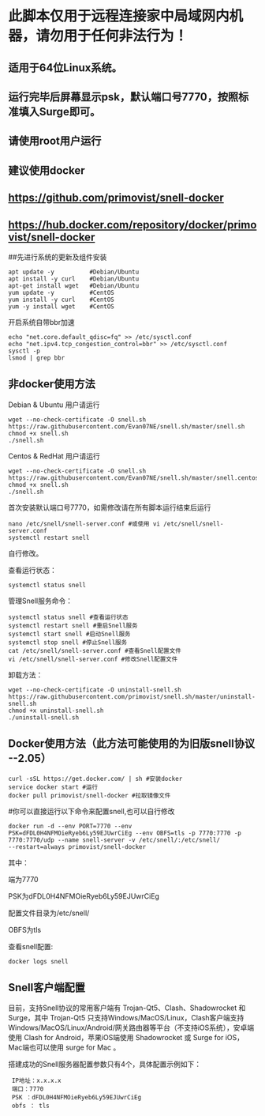 # 此脚本仅用于远程连接家中局域网内机器，请勿用于任何非法行为！
## 适用于64位Linux系统。
## 运行完毕后屏幕显示psk，默认端口号7770，按照标准填入Surge即可。
## 请使用root用户运行
## 建议使用docker
## https://github.com/primovist/snell-docker
## https://hub.docker.com/repository/docker/primovist/snell-docker

##先进行系统的更新及组件安装
```
apt update -y          #Debian/Ubuntu 
apt install -y curl    #Debian/Ubuntu 
apt-get install wget   #Debian/Ubuntu 
yum update -y          #CentOS 
yum install -y curl    #CentOS 
yum -y install wget    #CentOS
```
开启系统自带bbr加速

```
echo "net.core.default_qdisc=fq" >> /etc/sysctl.conf
echo "net.ipv4.tcp_congestion_control=bbr" >> /etc/sysctl.conf
sysctl -p
lsmod | grep bbr
```


## 非docker使用方法
Debian & Ubuntu 用户请运行

```
wget --no-check-certificate -O snell.sh https://raw.githubusercontent.com/Evan07NE/snell.sh/master/snell.sh
chmod +x snell.sh
./snell.sh
```

Centos & RedHat 用户请运行

```
wget --no-check-certificate -O snell.sh https://raw.githubusercontent.com/Evan07NE/snell.sh/master/snell.centos.sh
chmod +x snell.sh
./snell.sh
```

首次安装默认端口号7770，如需修改请在所有脚本运行结束后运行

```
nano /etc/snell/snell-server.conf #或使用 vi /etc/snell/snell-server.conf
systemctl restart snell
```

自行修改。

查看运行状态：

```
systemctl status snell
```

管理Snell服务命令：

```
systemctl status snell #查看运行状态
systemctl restart snell #重启Snell服务
systemctl start snell #启动Snell服务
systemctl stop snell #停止Snell服务
cat /etc/snell/snell-server.conf #查看Snell配置文件
vi /etc/snell/snell-server.conf #修改Snell配置文件
```

卸载方法：

```
wget --no-check-certificate -O uninstall-snell.sh https://raw.githubusercontent.com/primovist/snell.sh/master/uninstall-snell.sh
chmod +x uninstall-snell.sh
./uninstall-snell.sh
```

## Docker使用方法（此方法可能使用的为旧版snell协议 --2.05）
```
curl -sSL https://get.docker.com/ | sh #安装docker
service docker start #运行
docker pull primovist/snell-docker #拉取镜像文件
```

#你可以直接运行以下命令来配置snell,也可以自行修改
```
docker run -d --env PORT=7770 --env PSK=dFDL0H4NFMOieRyeb6Ly59EJUwrCiEg --env OBFS=tls -p 7770:7770 -p 7770:7770/udp --name snell-server -v /etc/snell/:/etc/snell/ 
--restart=always primovist/snell-docker
```
其中：

端为7770

PSK为dFDL0H4NFMOieRyeb6Ly59EJUwrCiEg

配置文件目录为/etc/snell/

OBFS为tls

查看snell配置:
```
docker logs snell
```


## Snell客户端配置
目前，支持Snell协议的常用客户端有 Trojan-Qt5、Clash、Shadowrocket 和 Surge，其中 Trojan-Qt5 只支持Windows/MacOS/Linux，Clash客户端支持Windows/MacOS/Linux/Android/网关路由器等平台（不支持iOS系统），安卓端使用 Clash for Android，苹果iOS端使用 Shadowrocket 或 Surge for iOS，Mac端也可以使用 surge for Mac 。

搭建成功的Snell服务器配置参数只有4个，具体配置示例如下：
```
 IP地址：x.x.x.x
 端口：7770
 PSK ：dFDL0H4NFMOieRyeb6Ly59EJUwrCiEg
 obfs ： tls
```
